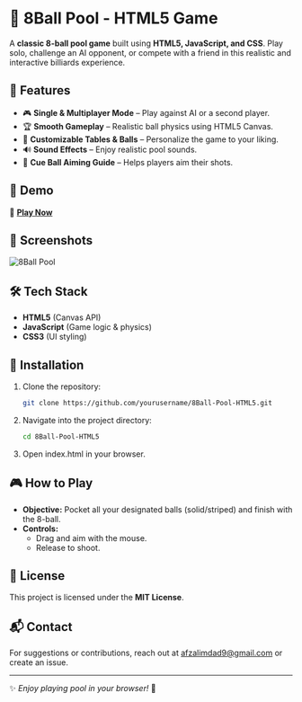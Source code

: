 # 🎱 8Ball Pool - HTML5 Game

A **classic 8-ball pool game** built using **HTML5, JavaScript, and CSS**. Play solo, challenge an AI opponent, or compete with a friend in this realistic and interactive billiards experience.

## 🌟 Features
- 🎮 **Single & Multiplayer Mode** – Play against AI or a second player.
- 🏆 **Smooth Gameplay** – Realistic ball physics using HTML5 Canvas.
- 🎨 **Customizable Tables & Balls** – Personalize the game to your liking.
- 🔊 **Sound Effects** – Enjoy realistic pool sounds.
- 🎯 **Cue Ball Aiming Guide** – Helps players aim their shots.

## 🚀 Demo
🔗 **[Play Now](https://your-demo-link.com/)**

## 📸 Screenshots
![8Ball Pool](https://your-image-link.com)

## 🛠️ Tech Stack
- **HTML5** (Canvas API)
- **JavaScript** (Game logic & physics)
- **CSS3** (UI styling)

## 🔧 Installation
1. Clone the repository:
   ```bash
   git clone https://github.com/yourusername/8Ball-Pool-HTML5.git
   ```
2. Navigate into the project directory:
   ```bash
   cd 8Ball-Pool-HTML5
   ```
3. Open index.html in your browser.

## 🎮 How to Play
- **Objective:** Pocket all your designated balls (solid/striped) and finish with the 8-ball.
- **Controls:**
  - Drag and aim with the mouse.
  - Release to shoot.

## 📜 License
This project is licensed under the **MIT License**.

## 📬 Contact
For suggestions or contributions, reach out at [afzalimdad9@gmail.com](mailto:afzalimdad9@gmail.com) or create an issue.

---

✨ *Enjoy playing pool in your browser!* 🎱
